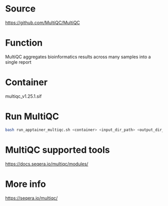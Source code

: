 # Source
https://github.com/MultiQC/MultiQC

# Function
MultiQC aggregates bioinformatics results across many samples into a single report

# Container
multiqc_v1.25.1.sif

# Run MultiQC
```bash
bash run_apptainer_multiqc.sh <container> <input_dir_path> <output_dir_path>
```

# MultiQC supported tools
https://docs.seqera.io/multiqc/modules/

# More info
https://seqera.io/multiqc/
